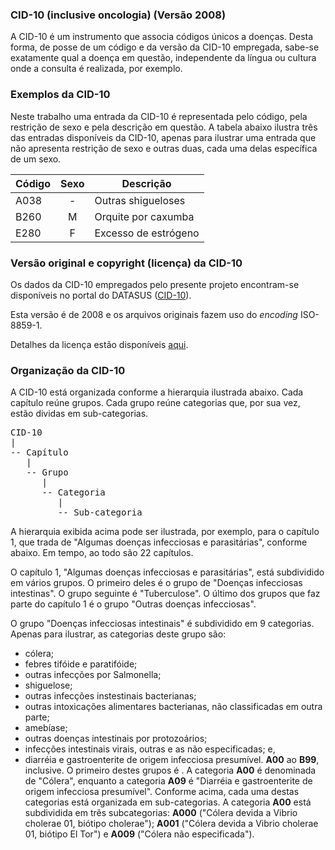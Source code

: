 ### CID-10 (inclusive oncologia) (Versão 2008)

A CID-10 é um instrumento que associa códigos
únicos a doenças. Desta forma, de posse de um código e da versão da CID-10
empregada, sabe-se exatamente qual a doença em questão, independente da
língua ou cultura onde a consulta é realizada, por exemplo.

### Exemplos da CID-10

Neste trabalho uma entrada da CID-10 é representada pelo código,
pela restrição de sexo e pela descrição em questão. A tabela abaixo ilustra
três das entradas disponíveis da CID-10, apenas para ilustrar uma entrada que
não apresenta restrição de sexo e outras duas, cada uma delas específica de um
sexo.

| Código | Sexo | Descrição            |
| ------ | :--: | -------------------- |
| A038   |  -   | Outras shigueloses   |
| B260   |  M   | Orquite por caxumba  |
| E280   |  F   | Excesso de estrógeno |

### Versão original e copyright (licença) da CID-10

Os dados da CID-10 empregados pelo presente projeto encontram-se disponíveis
no portal do DATASUS
([CID-10](http://www.datasus.gov.br/cid10/V2008/cid10.htm)).

Esta versão é de 2008 e os arquivos originais fazem uso do _encoding_
ISO-8859-1.

Detalhes da licença estão disponíveis
[aqui](http://www.datasus.gov.br/cid10/V2008/cid10.htm).

### Organização da CID-10

A CID-10 está organizada conforme a hierarquia ilustrada abaixo.
Cada capítulo reúne grupos. Cada grupo reúne categorias que,
por sua vez, estão dividas em sub-categorias.

<pre>
CID-10
|
-- Capítulo 
   |
   -- Grupo
      |
      -- Categoria
         |
         -- Sub-categoria
</pre>

A hierarquia exibida acima pode ser ilustrada, por exemplo, para o capítulo 1,
que trada de "Algumas doenças infecciosas e parasitárias", conforme abaixo. Em tempo,
ao todo são 22 capítulos.

O capítulo 1, "Algumas doenças infecciosas e parasitárias", está subdividido em vários grupos. 
O primeiro deles é o grupo de "Doenças infecciosas intestinas". O grupo seguinte é "Tuberculose".
O último dos grupos que faz parte do capítulo 1 é o grupo "Outras doenças infecciosas". 

O grupo "Doenças infecciosas intestinais" é subdividido em 9 categorias. Apenas para ilustrar, 
as categorias deste grupo são: 
- cólera; 
- febres tifóide e paratifóide; 
- outras infecções por Salmonella; 
- shiguelose;
- outras infecções instestinais bacterianas;
- outras intoxicações alimentares bacterianas, não classificadas em outra parte; 
- amebíase; 
- outras doenças intestinais por protozoários; 
- infecções intestinais virais, outras e as não especificadas; e, 
- diarréia e gastroenterite de origem infecciosa presumível.
**A00** ao **B99**, inclusive. O primeiro destes grupos é . A categoria **A00** é denominada de "Cólera", enquanto a categoria **A09** é "Diarréia e gastroenterite de origem infecciosa presumível". Conforme acima, cada uma destas categorias está organizada em sub-categorias. A categoria **A00** está subdividida
em três subcategorias: **A000** ("Cólera devida a Vibrio cholerae 01, biótipo
cholerae"); **A001** ("Cólera devida a Vibrio cholerae 01, biótipo El Tor") e
**A009** ("Cólera não especificada").
